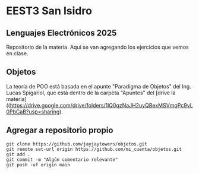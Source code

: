 # EEST3 San Isidro

## Lenguajes Electrónicos 2025

Repositorio de la materia. Aquí se van agregando los ejercicios que vemos en clase.

## Objetos

La teoría de POO está basada en el apunte "Paradigma de Objetos" del Ing. Lucas Spigariol, que está dentro de la carpeta "Apuntes" del [drive la materia]((https://drive.google.com/drive/folders/1lQ0qzNaJH2uyQBexMSVmqPc9vL0PbCaB?usp=sharing).

## Agregar a repositorio propio

```
git clone https://github.com/jayjaytowers/objetos.git
git remote set-url origin https://github.com/mi_cuenta/objetos.git
git add .
git commit -m "Algún comentario relevante"
git push -uf origin main
```
